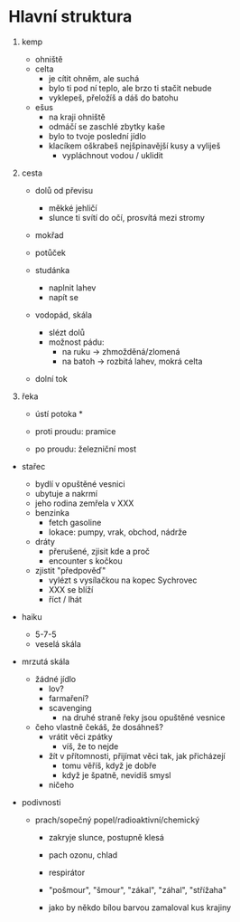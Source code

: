 # Hlavní struktura
1. kemp
   * ohniště
   * celta
     * je cítit ohněm, ale suchá
     * bylo ti pod ní teplo, ale brzo ti stačit nebude
     * vyklepeš, přeložíš a dáš do batohu
   * ešus
     * na kraji ohniště
     * odmáčí se zaschlé zbytky kaše
     * bylo to tvoje poslední jídlo
     * klacíkem oškrabeš nejšpinavější kusy a vyliješ
       * vypláchnout vodou / uklidit

2. cesta
   * dolů od převisu
     * měkké jehličí
     * slunce ti svítí do očí, prosvítá mezi stromy

   * mokřad
   * potůček
   * studánka
     * naplnit lahev
     * napít se
     
   * vodopád, skála
     * slézt dolů
     * možnost pádu:
       * na ruku → zhmožděná/zlomená
       * na batoh → rozbitá lahev, mokrá celta

   * dolní tok

3. řeka
   * ústí potoka
     * 

   * proti proudu: pramice
   * po proudu: železniční most



* stařec
  * bydlí v opuštěné vesnici
  * ubytuje a nakrmí
  * jeho rodina zemřela v XXX
  * benzinka
    * fetch gasoline
    * lokace: pumpy, vrak, obchod, nádrže
  * dráty
    * přerušené, zjisit kde a proč
    * encounter s kočkou
  * zjistit "předpověď"
    * vylézt s vysílačkou na kopec Sychrovec
    * XXX se blíží
    * říct / lhát



* haiku
  * 5-7-5
  * veselá skála



* mrzutá skála
  * žádné jídlo
    * lov?
    * farmaření?
    * scavenging
      * na druhé straně řeky jsou opuštěné vesnice
  * čeho vlastně čekáš, že dosáhneš?
    * vrátit věci zpátky
      * víš, že to nejde
    * žít v přítomnosti, přijímat věci tak, jak přicházejí
      * tomu věříš, když je dobře
      * když je špatně, nevidíš smysl
    * ničeho




* podivnosti
  * prach/sopečný popel/radioaktivní/chemický
    * zakryje slunce, postupně klesá
    * pach ozonu, chlad
    * respirátor
    * "pošmour", "šmour", "zákal", "záhal", "střížaha"

    * jako by někdo bílou barvou zamaloval kus krajiny


